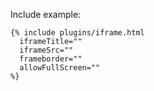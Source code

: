 Include example:
```
{% include plugins/iframe.html 
  iframeTitle=""
  iframeSrc=""
  frameborder=""
  allowFullScreen=""
%}
```
